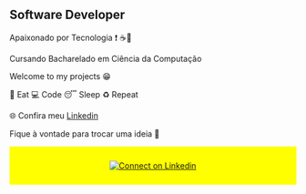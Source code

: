 ## Software Developer 

Apaixonado por Tecnologia :heavy_exclamation_mark: ☕:blue_heart:

Cursando Bacharelado em Ciência da Computação

Welcome to my projects 😁

🍕 Eat 💻 Code :sleeping: Sleep ♻️ Repeat

:globe_with_meridians: Confira meu [Linkedin](https://www.linkedin.com/in/gustavohm/)


Fique à vontade para trocar uma ideia 💬



<div align="center" style="background:#FFFF00; padding: 25px 0;">
     <a href="https://www.linkedin.com/in/gustavohm/">
        <img src="https://raw.githubusercontent.com/Iwi4a/iwi4a/master/assets/linkedin.svg" alt="Connect on Linkedin">
    </a>
</div>

